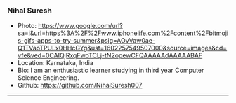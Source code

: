 ### Nihal Suresh
- Photo: https://www.google.com/url?sa=i&url=https%3A%2F%2Fwww.iphonelife.com%2Fcontent%2Fbitmojis-gifs-apps-to-try-summer&psig=AOvVaw0ae-Q1TVaoTPULx0HHcGYg&ust=1602257549507000&source=images&cd=vfe&ved=0CAIQjRxqFwoTCLj-tN2opewCFQAAAAAdAAAAABAF
- Location: Karnataka, India
- Bio: I am an enthusiastic learner studying in third year Computer Science Engineering.
- Github: https://github.com/NihalSuresh007
***
